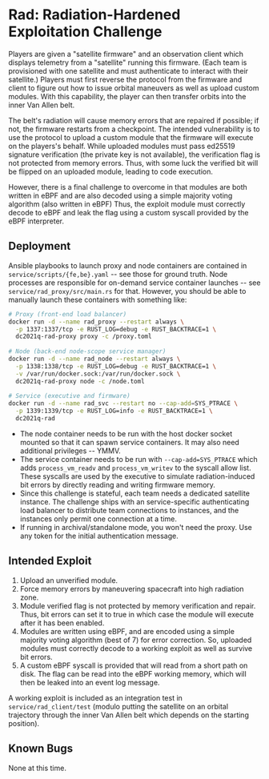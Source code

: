 # Rad: Radiation-Hardened Exploitation Challenge

Players are given a "satellite firmware" and an observation client which displays telemetry from a "satellite" running
this firmware. (Each team is provisioned with one satellite and must authenticate to interact with their satellite.)
Players must first reverse the protocol from the firmware and client to figure out how to issue orbital maneuvers as
well as upload custom modules. With this capability, the player can then transfer orbits into the inner Van Allen belt.

The belt's radiation will cause memory errors that are repaired if possible; if not, the firmware restarts from a
checkpoint. The intended vulnerability is to use the protocol to upload a custom module that the firmware will execute
on the players's behalf. While uploaded modules must pass ed25519 signature verification (the private key is not
available), the verification flag is not protected from memory errors. Thus, with some luck the verified bit will be
flipped on an uploaded module, leading to code execution.

However, there is a final challenge to overcome in that modules are both written in eBPF and are also decoded using a
simple majority voting algorithm (also written in eBPF) Thus, the exploit module must correctly decode to eBPF and leak
the flag using a custom syscall provided by the eBPF interpreter.

## Deployment

Ansible playbooks to launch proxy and node containers are contained in `service/scripts/{fe,be}.yaml` -- see those for
ground truth. Node processes are responsible for on-demand service container launches --
see `service/rad_proxy/src/main.rs` for that. However, you should be able to manually launch these containers with
something like:

```sh
# Proxy (front-end load balancer)
docker run -d --name rad_proxy --restart always \
  -p 1337:1337/tcp -e RUST_LOG=debug -e RUST_BACKTRACE=1 \
  dc2021q-rad-proxy proxy -c /proxy.toml
  
# Node (back-end node-scope service manager)
docker run -d --name rad_node --restart always \
  -p 1338:1338/tcp -e RUST_LOG=debug -e RUST_BACKTRACE=1 \
  -v /var/run/docker.sock:/var/run/docker.sock \
  dc2021q-rad-proxy node -c /node.toml
  
# Service (executive and firmware)
docker run -d --name rad_svc --restart no --cap-add=SYS_PTRACE \
  -p 1339:1339/tcp -e RUST_LOG=info -e RUST_BACKTRACE=1 \
  dc2021q-rad
```

- The node container needs to be run with the host docker socket mounted so that it can spawn service containers. It may
  also need additional privileges -- YMMV.
- The service container needs to be run with `--cap-add=SYS_PTRACE` which adds `process_vm_readv`
  and `process_vm_writev` to the syscall allow list. These syscalls are used by the executive to simulate
  radiation-induced bit errors by directly reading and writing firmware memory.
- Since this challenge is stateful, each team needs a dedicated satellite instance. The challenge ships with an
  service-specific authenticating load balancer to distribute team connections to instances, and the instances only
  permit one connection at a time.
- If running in archival/standalone mode, you won't need the proxy. Use any token for the initial authentication
  message.

## Intended Exploit

1. Upload an unverified module.
2. Force memory errors by maneuvering spacecraft into high radiation zone.
3. Module verified flag is not protected by memory verification and repair. Thus, bit errors can set it to true in which
   case the module will execute after it has been enabled.
4. Modules are written using eBPF, and are encoded using a simple majority voting algorithm (best of 7) for error
   correction. So, uploaded modules must correctly decode to a working exploit as well as survive bit errors.
5. A custom eBPF syscall is provided that will read from a short path on disk. The flag can be read into the eBPF
   working memory, which will then be leaked into an event log message.

A working exploit is included as an integration test in `service/rad_client/test` (modulo putting the satellite on an
orbital trajectory through the inner Van Allen belt which depends on the starting position).

## Known Bugs

None at this time.
